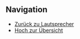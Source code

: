 
## Navigation


* [Zurück zu Lautsprecher](../08_05_ExternerLautsprecher/index.html)  
* [Hoch zur Übersicht](../index.html)  

